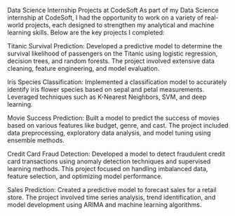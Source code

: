 Data Science Internship Projects at CodeSoft
As part of my Data Science internship at CodeSoft, I had the opportunity to work on a variety of real-world projects, each designed to strengthen my analytical and machine learning skills. Below are the key projects I completed:

Titanic Survival Prediction: Developed a predictive model to determine the survival likelihood of passengers on the Titanic using logistic regression, decision trees, and random forests. The project involved extensive data cleaning, feature engineering, and model evaluation.

Iris Species Classification: Implemented a classification model to accurately identify iris flower species based on sepal and petal measurements. Leveraged techniques such as K-Nearest Neighbors, SVM, and deep learning.

Movie Success Prediction: Built a model to predict the success of movies based on various features like budget, genre, and cast. The project included data preprocessing, exploratory data analysis, and model tuning using ensemble methods.

Credit Card Fraud Detection: Developed a model to detect fraudulent credit card transactions using anomaly detection techniques and supervised learning methods. This project focused on handling imbalanced data, feature selection, and optimizing model performance.

Sales Prediction: Created a predictive model to forecast sales for a retail store. The project involved time series analysis, trend identification, and model development using ARIMA and machine learning algorithms.








